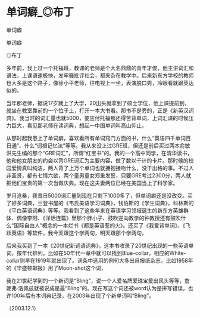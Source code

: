 # 单词癖_◎布丁

单词癖

单词癖

◎布丁

多年前，我上过一个托福班，教课的老师是个大名鼎鼎的青年才俊，他主讲词汇和语法，上课语速极快，发牢骚批评社会，都夹杂在教学中。后来新东方学校的教师也大多是这个路子，像徐小平老师，往电视上一坐，表演脱口秀，冷眼看就跟英达似的。

当年那老师，据说17岁就上了大学，20出头就拿到了硕士学位，他上课提前到，就坐在教室靠前的一个位子上，打开一本大书看。那书不是旁的，正是《新英汉词典》。我当时的词汇量也就5000，要应付托福那还得苦背单词，上词汇课的时候压力巨大，看见那老师在读词典，想起一中国单词叫高山仰止。

从那时起我患上了单词癖，喜欢看所有单词窍门方面的书，什么“英语四千单词百日通”、什么“词根记忆法”等等。我从来没上过GRE班，但还是前后买过两本俞敏洪先生编的那个“GRE词汇”，所谓“红宝书”的。我的一个高中同学，在清华读书，他和他女朋友的约会以背GRE词汇为主要内容，做了数以千计的卡片。那时候的校园爱情真叫纯洁，两人背了上万个单词也就拥抱接吻什么，没干出格的事。不过人非圣贤，都有七情六欲，两个童男童女郑重发誓，只要GRE考过2300分，两人就把他们宝贵的第一次当做庆典。现在这夫妻两位已经在美国当上了科学家。

岁月沧桑，我昔日5000词汇量到现在只剩下1000多了，但单词癖还是没改变。买了好多词典，兰登书屋的《韦氏美语学习词典》，钱伯斯的《学生词典》，科林斯的《平白英语词典》等等。我看到了这些年来在英语学习领域诞生的新东方英雄群体、偶像李阳、《洋话连篇》里那个胖小子、鼓吹逆向教学的钟教授还有鼓吹什么“国际自由人”概念的一本烂书《都是英语惹的火》。还买了《我爱背单词》、《飞跃英语》等软件，我今天跟这个学两句，明天跟那个学两句。

后来我买到了一本《20世纪新词语词典》，这本书收录了20世纪出现的一些英语单词，按年代排列，比如在50年代一章中就可以找到Blue-collar，相应的White-collar则早在1919年就出现了。词条中选用的例句大多出自报纸杂志，比如1958年的《华盛顿邮报》用了Moon-shot这个词，

我在21世纪学到的一个新词是“Bling”，说一个人爱名牌爱珠宝爱出风头等等，詹妮弗·洛佩兹就被说成是最“Bling”的。现在写这个词还被word认为是拼写错误，也许100年后有本词典记录，在2003年出现了个新单词叫“Bling”。

（2003.12.1）